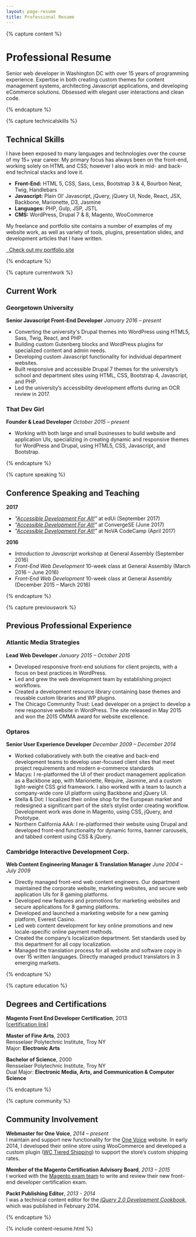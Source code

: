 ```yaml
---
layout: page-resume
title: Professional Resume
---
```


{% capture content %}

# Professional Resume

Senior web developer in Washington DC with over 15 years of programming experience. Expertise in both creating custom themes for content management systems, architecting Javascript applications, and developing eCommerce solutions. Obsessed with elegant user interactions and clean code.

{% endcapture %}

{% capture technicalskills %}

## Technical Skills

I have been exposed to many languages and technologies over the course of my 15+ year career. My primary focus has always been on the front-end, working solely on HTML and CSS; however I also work in mid- and back-end technical stacks and love it.

* **Front-End:** HTML 5, CSS, Sass, Less, Bootstrap 3 & 4, Bourbon Neat, Twig, Handlebars
* **Javascript:** Plain Ol’ Javascript, jQuery, jQuery UI, Node, React, JSX, Backbone, Marionette, D3, Jasmine
* **Languages:** PHP, Gulp, JSP, JSTL
* **CMS:** WordPress, Drupal 7 & 8, Magento, WooCommerce

My freelance and portfolio site contains a number of examples of my website work, as well as variety of tools, plugins, presentation slides, and development articles that I have written.

<a href="https://thatdevgirl.com" class="btn">
  <span class="fas fa-code-branch">&nbsp;</span>
  Check out my portfolio site
</a>

{% endcapture %}

{% capture currentwork %}

## Current Work

### Georgetown University
**Senior Javascript Front-End Developer**
_January 2016 – present_

* Converting the university's Drupal themes into WordPress using HTML5, Sass, Twig, React, and PHP.
* Building custom Gutenberg blocks and WordPress plugins for specialized content and admin needs.
* Developing custom Javascript functionality for individual department websites.
* Built responsive and accessible Drupal 7 themes for the university’s school and department sites using HTML, CSS, Bootstrap 4, Javascript, and PHP.
* Led the university’s accessibility development efforts during an OCR review in 2017.

### That Dev Girl
**Founder & Lead Developer**
_October 2015 – present_

* Working with both large and small businesses to build website and application UIs, specializing in creating dynamic and responsive themes for WordPress and Drupal, using HTML5, CSS, Javascript, and Bootstrap.

{% endcapture %}

{% capture speaking %}

## Conference Speaking and Teaching

**2017**

* _"[Accessible Development For All!](http://www.thatdevgirl.com/talks/accessibility-edui)"_ at edUi (September 2017)
* _"[Accessible Development For All!](http://www.thatdevgirl.com/talks/accessibility)"_ at ConvergeSE (June 2017)
* _"[Accessible Development For All!](http://www.thatdevgirl.com/talks/accessibility)"_ at NoVA CodeCamp (April 2017)

**2016**

* _Introduction to Javascript_ workshop at General Assembly (September 2016)
* _Front-End Web Development_ 10-week class at General Assembly (March 2016 – June 2016)
* _Front-End Web Development_ 10-week class at General Assembly (December 2015 – March 2016)

{% endcapture %}

{% capture previouswork %}

## Previous Professional Experience

### Atlantic Media Strategies
**Lead Web Developer**
_January 2015 – October 2015_

* Developed responsive front-end solutions for client projects, with a focus on best practices in WordPress.
* Led and grew the web development team by establishing project workflows.
* Created a development resource library containing base themes and reusable custom libraries and WP plugins.
* The Chicago Community Trust: Lead developer on a project to develop a new responsive website in WordPress. The site released in May 2015 and won the 2015 OMMA award for website excellence.

### Optaros
**Senior User Experience Developer**
_December 2009 – December 2014_

* Worked collaboratively with both the creative and back-end development teams to develop user-focused client sites that meet project requirements and modern e-commerce standards
* Macys: I re-platformed the UI of their product management application as a Backbone app, with Marionette, Require, Jasmine, and a custom light-weight CSS grid framework. I also worked with a team to launch a company-wide core UI platform using Backbone and jQuery UI.
* Stella & Dot: I localized their online shop for the European market and redesigned a significant part of the site’s stylist order creating workflow. Development work was done in Magento, using CSS, jQuery, and Prototype.
* Northern California AAA: I re-platformed their website using Drupal and developed front-end functionality for dynamic forms, banner carousels, and tabbed content using CSS & jQuery.

### Cambridge Interactive Development Corp.
**Web Content Engineering Manager & Translation Manager**
_June 2004 – July 2009_

* Directly managed front-end web content engineers. Our department maintained the corporate website, marketing websites, and secure web application UIs for 8 gaming platforms.
* Developed new features and promotions for marketing websites and secure applications for 8 gaming platforms.
* Developed and launched a marketing website for a new gaming platform, Everest Casino.
* Led web content development for key online promotions and new locale-specific online payment methods.
* Created the company’s localization department. Set standards used by this department for all copy localization.
* Managed the translation process for all website and software copy in over 15 written languages. Directly managed product translators in 3 emerging markets.

{% endcapture %}

{% capture education %}

## Degrees and Certifications

**Magento Front End Developer Certification**, 2013 <br>
[[certification link](http://www.magentocommerce.com/certification/directory/dev/663722/)]

**Master of Fine Arts**, 2003 <br>
Rensselaer Polytechnic Institute, Troy NY <br>
Major: **Electronic Arts**

**Bachelor of Science**, 2000 <br>
Rensselaer Polytechnic Institute, Troy NY <br>
Dual Major: **Electronic Media, Arts, and Communication & Computer Science**

{% endcapture %}

{% capture community %}

## Community Involvement

**Webmaster for One Voice**, _2014 – present_ <br>
I maintain and support new functionality for the [One Voice](http://www.onevoicecommunity.org/) website. In early 2014, I developed their online store using WooCommerce and developed a custom plugin ([WC Tiered Shipping](https://wordpress.org/plugins/wc-tiered-shipping/)) to support the store’s custom shipping rates.

**Member of the Magento Certification Advisory Board**, _2013 – 2015_ <br>
I worked with the [Magento exam team](https://u.magento.com/certification/advisory-board) to write and review their new front-end developer certification exam.

**Packt Publishing Editor**, _2013 - 2014_ <br>
I was a technical content editor for the _[jQuery 2.0 Development Cookbook](https://www.packtpub.com/web-development/jquery-20-development-cookbook)_, which was published in February 2014.

{% endcapture %}

{% include content-resume.html %}
